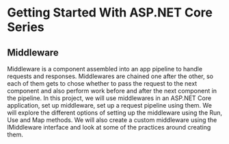 # Getting Started With ASP.NET Core Series

## Middleware

Middleware is a component assembled into an app pipeline to handle requests and responses. Middlewares are chained one after the other, so each of them gets to chose whether to pass the request to the next component and also perform work before and after the next component in the pipeline. In this project, we will use middlewares in an ASP.NET Core application, set up middleware, set up a request pipeline using them. We will explore the different options of setting up the middleware using the Run, Use and Map methods. We will also create a custom middleware using the IMiddleware interface and look at some of the practices around creating them.
